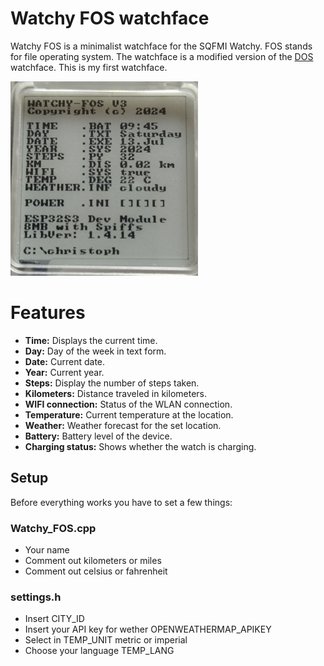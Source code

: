 # Watchy FOS watchface
Watchy FOS is a minimalist watchface for the SQFMI Watchy. FOS stands for file operating system. The watchface is a modified version of the [DOS](https://github.com/sqfmi/Watchy/tree/master/examples/WatchFaces/DOS) watchface.
This is my first watchface.


<img src="https://github.com/chriko3/Watchy-FOS-Watchface/blob/Master/Watchy_FOS.jpg" width="300" />


# Features
* **Time:** Displays the current time.
* **Day:** Day of the week in text form.
* **Date:** Current date.
* **Year:** Current year.
* **Steps:** Display the number of steps taken.
* **Kilometers:** Distance traveled in kilometers.
* **WIFI connection:** Status of the WLAN connection.
* **Temperature:** Current temperature at the location.
* **Weather:** Weather forecast for the set location.
* **Battery:** Battery level of the device.
* **Charging status:** Shows whether the watch is charging.

## Setup
Before everything works you have to set a few things:
### Watchy_FOS.cpp
* Your name
* Comment out kilometers or miles
* Comment out celsius or fahrenheit

### settings.h
* Insert CITY_ID
* Insert your API key for wether OPENWEATHERMAP_APIKEY
* Select in TEMP_UNIT metric or imperial
* Choose your language TEMP_LANG
